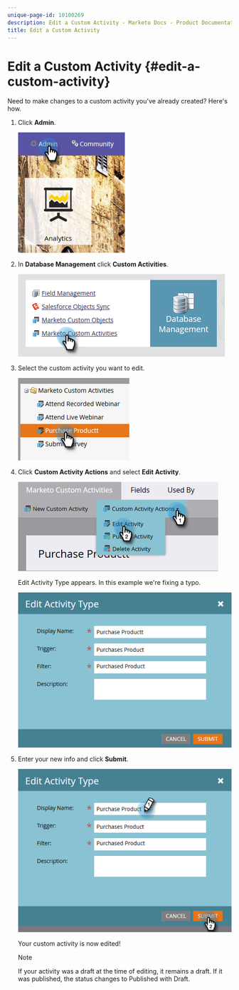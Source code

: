 ```yaml
---
unique-page-id: 10100269
description: Edit a Custom Activity - Marketo Docs - Product Documentation
title: Edit a Custom Activity
---
```


# Edit a Custom Activity {#edit-a-custom-activity}

Need to make changes to a custom activity you've already created? Here's how.

1. Click **Admin**.

   ![](assets/one-1.png)

1. In **Database Management** click **Custom Activities**.

   ![](assets/two-1.png)

1. Select the custom activity you want to edit.

   ![](assets/three-1.png)

1. Click **Custom Activity Actions** and select **Edit Activity**.

   ![](assets/four-1.png)

   Edit Activity Type appears. In this example we're fixing a typo.

   ![](assets/five-1.png)

1. Enter your new info and click **Submit**.

   ![](assets/six-1.png)

   Your custom activity is now edited!

   >[!NOTE]
   >
   >If your activity was a draft at the time of editing, it remains a draft. If it was published, the status changes to Published with Draft.

